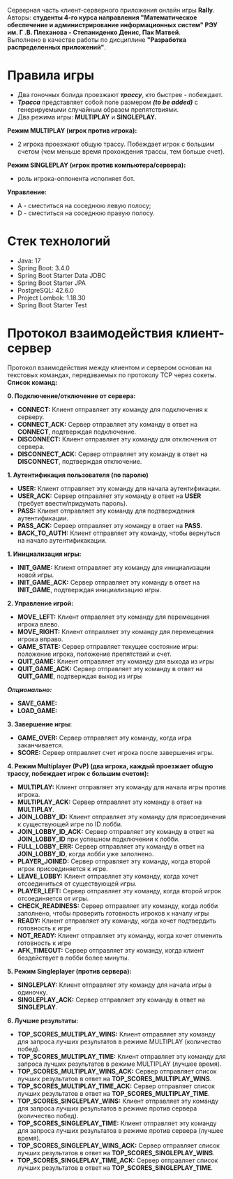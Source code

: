 Серверная часть клиент-серверного приложения онлайн игры **Rally**.    
Авторы: **студенты 4-го курса направления "Математическое обеспечение и администрирование информационных систем" РЭУ им. Г .В. Плеханова - Степаниденко Денис, Пак Матвей**.    
Выполнено в качестве работы по дисциплине **"Разработка распределенных приложений"**.  

# Правила игры
* Два гоночных болида проезжают ***трассу***, кто быстрее - побеждает.  
* ***Трасса*** представляет собой поле размером ***(to be added)*** с генерируемыми случайным образом препятствиями.  
* Два режима игры: **MULTIPLAY** и **SINGLEPLAY.**

**Режим MULTIPLAY (игрок против игрока):**    
* 2 игрока проезжают общую трассу. Побеждает игрок с большим счетом (чем меньше время прохождения трассы, тем больше счет).

**Режим SINGLEPLAY (игрок против компьютера/сервера):**   
* роль игрока-оппонента исполняет бот.  

**Управление:**  
* A - сместиться на соседнюю левую полосу;
* D - сместиться на соседнюю правую полосу.

# Стек технологий
* Java: 17
* Spring Boot: 3.4.0
* Spring Boot Starter Data JDBC
* Spring Boot Starter JPA
* PostgreSQL: 42.6.0
* Project Lombok: 1.18.30
* Spring Boot Starter Test

# Протокол взаимодействия клиент-сервер
Протокол взаимодействия между клиентом и сервером основан на текстовых командах, передаваемых по протоколу TCP через сокеты. **Список команд:**  

**0. Подключение/отключение от сервера:**  
* **CONNECT:** Клиент отправляет эту команду для подключения к серверу.  
* **CONNECT_ACK:** Сервер отправляет эту команду в ответ на **CONNECT**, подтверждая подключение.
* **DISCONNECT:** Клиент отправляет эту команду для отключения от сервера.
* **DISCONNECT_ACK:** Сервер отправляет эту команду в ответ на **DISCONNECT**, подтверждая отключение.

**1. Аутентификация пользователя (по паролю)**  
* **USER:** Клиент отправляет эту команду для начала аутентификации.  
* **USER_ACK:** Сервер отправляет эту команду в ответ на **USER** (требует ввести/придумать пароль).  
* **PASS:** Клиент отправляет эту команду для подтверждения аутентификации.  
* **PASS_ACK:** Сервер отправляет эту команду в ответ на **PASS**.  
* **BACK_TO_AUTH:** Клиент отправляет эту команду, чтобы вернуться на начало аутентификакации.  

**1.	Инициализация игры:**
* **INIT_GAME:** Клиент отправляет эту команду для инициализации новой игры.  
*	**INIT_GAME_ACK:** Сервер отправляет эту команду в ответ на **INIT_GAME**, подтверждая инициализацию игры.  

**2.	Управление игрой:**  
*	**MOVE_LEFT:** Клиент отправляет эту команду для перемещения игрока влево.  
*	**MOVE_RIGHT:** Клиент отправляет эту команду для перемещения игрока вправо.  
*	**GAME_STATE:** Сервер отправляет текущее состояние игры: положение игрока, положение препятствий и счет.  
*	**QUIT_GAME:** Клиент отправляет эту команду для выхода из игры  
*	**QUIT_GAME_ACK:** Сервер отправляет эту команду в ответ на **QUIT_GAME**, подтверждая выход из игры  

***Опционально:***
*	**SAVE_GAME:**  
*	**LOAD_GAME:**  

**3.	Завершение игры:**  
*	**GAME_OVER:** Сервер отправляет эту команду, когда игра заканчивается.  
*	**SCORE:** Сервер отправляет счет игрока после завершения игры.  

**4.	Режим Multiplayer (PvP) (два игрока, каждый проезжает общую трассу, побеждает игрок с большим счетом):**  
*	**MULTIPLAY:** Клиент отправляет эту команду для начала игры против игрока.  
*	**MULTIPLAY_ACK:** Сервер отправляет эту команду в ответ на **MULTIPLAY**.  
*	**JOIN_LOBBY_ID:** Клиент отправляет эту команду для присоединения к существующей игре по ID лобби.  
*	**JOIN_LOBBY_ID_ACK:** Сервер отправляет эту команду в ответ на **JOIN_LOBBY_ID** при успешном подключении к лобби.  
*	**FULL_LOBBY_ERR:** Сервер отправляет эту команду в ответ на **JOIN_LOBBY_ID**, когда лобби уже заполнено.  
*	**PLAYER_JOINED:** Сервер отправляет эту команду, когда второй игрок присоединяется к игре.  
*	**LEAVE_LOBBY:** Клиент отправляет эту команду, когда хочет отсоединиться от существующей игры.  
*	**PLAYER_LEFT:** Сервер отправляет эту команду, когда второй игрок отсоединяется от игры.  
*	**CHECK_READINESS:** Сервер отправляет эту команду, когда лобби заполнено, чтобы проверить готовность игроков к началу игры  
*	**READY:** Клиент отправляет эту команду, когда хочет подтвердить готовность к игре  
*	**NOT_READY:** Клиент отправляет эту команду, когда хочет отменить готовность к игре  
*	**AFK_TIMEOUT:** Сервер отправляет эту команду, когда клиент бездействует в лобби более минуты.  

**5.	Режим Singleplayer (против сервера):**  
*	**SINGLEPLAY:** Клиент отправляет эту команду для начала игры в одиночку.  
*	**SINGLEPLAY_ACK:** Сервер отправляет эту команду в ответ на **SINGLEPLAY**.  

**6.	Лучшие результаты:**  
*	**TOP_SCORES_MULTIPLAY_WINS:** Клиент отправляет эту команду для запроса лучших результатов в режиме MULTIPLAY (количество побед).
*	**TOP_SCORES_MULTIPLAY_TIME:** Клиент отправляет эту команду для запроса лучших результатов в режиме MULTIPLAY (лучшее время).    
*	**TOP_SCORES_MULTIPLAY_WINS_ACK:** Сервер отправляет список лучших результатов в ответ на **TOP_SCORES_MULTIPLAY_WINS**.  
*	**TOP_SCORES_MULTIPLAY_TIME_ACK:** Сервер отправляет список лучших результатов в ответ на **TOP_SCORES_MULTIPLAY_TIME**.  
* **TOP_SCORES_SINGLEPLAY_WINS:** Клиент отправляет эту команду для запроса лучших результатов в режиме против сервера (количество побед).
* **TOP_SCORES_SINGLEPLAY_TIME:** Клиент отправляет эту команду для запроса лучших результатов в режиме против сервера (лучшее время).
* **TOP_SCORES_SINGLEPLAY_WINS_ACK:** Сервер отправляет список лучших результатов в ответ на **TOP_SCORES_SINGLEPLAY_WINS**.
* **TOP_SCORES_SINGLEPLAY_TIME_ACK:** Сервер отправляет список лучших результатов в ответ на **TOP_SCORES_SINGLEPLAY_TIME**.
